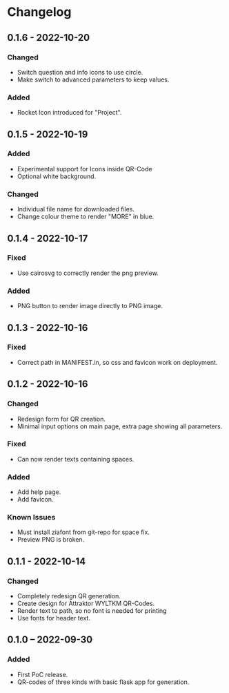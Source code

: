 # Changelog

## 0.1.6 - 2022-10-20
### Changed
- Switch question and info icons to use circle.
- Make switch to advanced parameters to keep values.
### Added
- Rocket Icon introduced for "Project".

## 0.1.5 - 2022-10-19
### Added
- Experimental support for Icons inside QR-Code
- Optional white background.
### Changed
- Individual file name for downloaded files.
- Change colour theme to render "MORE" in blue.

## 0.1.4 - 2022-10-17
### Fixed
- Use cairosvg to correctly render the png preview.
### Added
- PNG button to render image directly to PNG image.

## 0.1.3 - 2022-10-16
### Fixed
- Correct path in MANIFEST.in, so css and favicon work on deployment.

## 0.1.2 - 2022-10-16
### Changed
- Redesign form for QR creation.
- Minimal input options on main page, extra page showing all parameters.
### Fixed
- Can now render texts containing spaces.
### Added
- Add help page.
- Add favicon.
### Known Issues
- Must install ziafont from git-repo for space fix.
- Preview PNG is broken.

## 0.1.1 - 2022-10-14
### Changed
- Completely redesign QR generation.
- Create design for Attraktor WYLTKM QR-Codes.
- Render text to path, so no font is needed for printing
- Use fonts for header text.

## 0.1.0 – 2022-09-30
### Added
- First PoC release.
- QR-codes of three kinds with basic flask app for generation.

